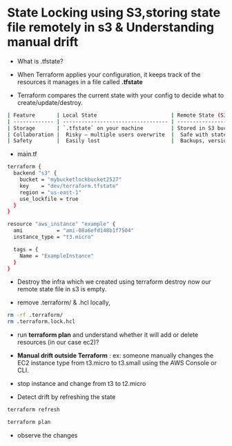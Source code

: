 # State Locking using S3,storing state file remotely in s3 & Understanding manual drift 

- What is .tfstate?

- When Terraform applies your configuration, it keeps track of the resources it manages in a file called **.tfstate**

- Terraform compares the current state with your config to decide what to create/update/destroy.

```bash
| Feature       | Local State                        | Remote State (S3)                        |
| ------------- | ---------------------------------- | ---------------------------------------- |
| Storage       | `.tfstate` on your machine         | Stored in S3 bucket                      |
| Collaboration |  Risky – multiple users overwrite  |  Safe with state locking (via DynamoDB)  |
| Safety        |  Easily lost                       |  Backups, versioning, centralized        |
```
- main.tf

```bash
terraform {
  backend "s3" {
    bucket = "mybucketlockbucket2527"
    key    = "dev/terraform.tfstate"
    region = "us-east-1"
    use_lockfile = true
  }
}

resource "aws_instance" "example" {
  ami           = "ami-08a6efd148b1f7504"
  instance_type = "t3.micro"

  tags = {
    Name = "ExampleInstance"
  }
}
```

- Destroy the infra which we created using terraform destroy now our remote state file in s3 is empty.

- remove .terraform/  & .hcl locally, 

```bash
rm -rf .terraform/
rm .terraform.lock.hcl
```
- run **terraform plan** and   understand whether it will add or delete resources (in our case ec2)?


- **Manual drift outside Terraform** :  ex: someone manually changes the EC2 instance type from t3.micro to t3.small using the AWS Console or CLI.

- stop instance and change from t3 to  t2.micro


- Detect drift by refreshing the state

```bash
terraform refresh
```
```bash
terraform plan
```
- observe the changes
